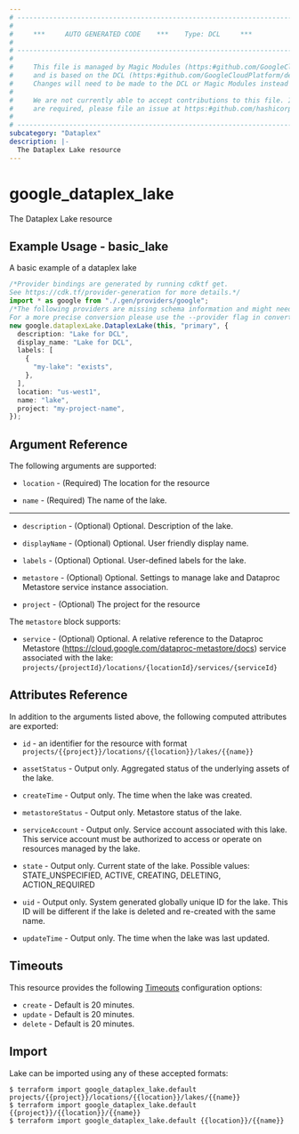 ```yaml
---
# ----------------------------------------------------------------------------
#
#     ***     AUTO GENERATED CODE    ***    Type: DCL     ***
#
# ----------------------------------------------------------------------------
#
#     This file is managed by Magic Modules (https:#github.com/GoogleCloudPlatform/magic-modules)
#     and is based on the DCL (https:#github.com/GoogleCloudPlatform/declarative-resource-client-library).
#     Changes will need to be made to the DCL or Magic Modules instead of here.
#
#     We are not currently able to accept contributions to this file. If changes
#     are required, please file an issue at https:#github.com/hashicorp/terraform-provider-google/issues/new/choose
#
# ----------------------------------------------------------------------------
subcategory: "Dataplex"
description: |-
  The Dataplex Lake resource
---
```


# google\_dataplex\_lake

The Dataplex Lake resource

## Example Usage - basic\_lake

A basic example of a dataplex lake

```typescript
/*Provider bindings are generated by running cdktf get.
See https://cdk.tf/provider-generation for more details.*/
import * as google from "./.gen/providers/google";
/*The following providers are missing schema information and might need manual adjustments to synthesize correctly: google.
For a more precise conversion please use the --provider flag in convert.*/
new google.dataplexLake.DataplexLake(this, "primary", {
  description: "Lake for DCL",
  display_name: "Lake for DCL",
  labels: [
    {
      "my-lake": "exists",
    },
  ],
  location: "us-west1",
  name: "lake",
  project: "my-project-name",
});

```

## Argument Reference

The following arguments are supported:

*   `location` -
    (Required)
    The location for the resource

*   `name` -
    (Required)
    The name of the lake.

***

*   `description` -
    (Optional)
    Optional. Description of the lake.

*   `displayName` -
    (Optional)
    Optional. User friendly display name.

*   `labels` -
    (Optional)
    Optional. User-defined labels for the lake.

*   `metastore` -
    (Optional)
    Optional. Settings to manage lake and Dataproc Metastore service instance association.

*   `project` -
    (Optional)
    The project for the resource

The `metastore` block supports:

* `service` -
  (Optional)
  Optional. A relative reference to the Dataproc Metastore (https://cloud.google.com/dataproc-metastore/docs) service associated with the lake: `projects/{projectId}/locations/{locationId}/services/{serviceId}`

## Attributes Reference

In addition to the arguments listed above, the following computed attributes are exported:

*   `id` - an identifier for the resource with format `projects/{{project}}/locations/{{location}}/lakes/{{name}}`

*   `assetStatus` -
    Output only. Aggregated status of the underlying assets of the lake.

*   `createTime` -
    Output only. The time when the lake was created.

*   `metastoreStatus` -
    Output only. Metastore status of the lake.

*   `serviceAccount` -
    Output only. Service account associated with this lake. This service account must be authorized to access or operate on resources managed by the lake.

*   `state` -
    Output only. Current state of the lake. Possible values: STATE\_UNSPECIFIED, ACTIVE, CREATING, DELETING, ACTION\_REQUIRED

*   `uid` -
    Output only. System generated globally unique ID for the lake. This ID will be different if the lake is deleted and re-created with the same name.

*   `updateTime` -
    Output only. The time when the lake was last updated.

## Timeouts

This resource provides the following
[Timeouts](https://developer.hashicorp.com/terraform/plugin/sdkv2/resources/retries-and-customizable-timeouts) configuration options:

* `create` - Default is 20 minutes.
* `update` - Default is 20 minutes.
* `delete` - Default is 20 minutes.

## Import

Lake can be imported using any of these accepted formats:

```console
$ terraform import google_dataplex_lake.default projects/{{project}}/locations/{{location}}/lakes/{{name}}
$ terraform import google_dataplex_lake.default {{project}}/{{location}}/{{name}}
$ terraform import google_dataplex_lake.default {{location}}/{{name}}
```
